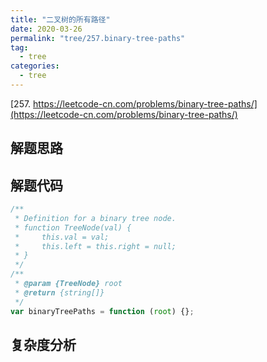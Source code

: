 ```yaml
---
title: "二叉树的所有路径"
date: 2020-03-26
permalink: "tree/257.binary-tree-paths"
tag:
  - tree
categories:
  - tree
---
```


[257. https://leetcode-cn.com/problems/binary-tree-paths/](https://leetcode-cn.com/problems/binary-tree-paths/)

## 解题思路

## 解题代码

```js
/**
 * Definition for a binary tree node.
 * function TreeNode(val) {
 *     this.val = val;
 *     this.left = this.right = null;
 * }
 */
/**
 * @param {TreeNode} root
 * @return {string[]}
 */
var binaryTreePaths = function (root) {};
```

## 复杂度分析
